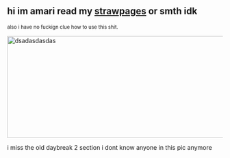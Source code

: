 ## hi im amari read my [strawpages](https://worstleon.straw.page/) or smth idk
<sub>also i have no fuckign clue how to use this shit.</sub>


<img width="706" height="238" alt="dsadasdasdas" src="https://github.com/user-attachments/assets/fbf03ed0-4757-4720-aa4d-c236f86df309" />

i miss the old daybreak 2 section i dont know anyone in this pic anymore

